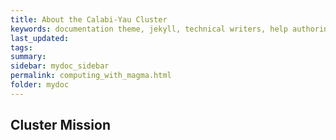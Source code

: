 ```yaml
---
title: About the Calabi-Yau Cluster
keywords: documentation theme, jekyll, technical writers, help authoring tools, hat replacements
last_updated: 
tags: 
summary:
sidebar: mydoc_sidebar
permalink: computing_with_magma.html
folder: mydoc
---
```


## Cluster Mission

<!-- {% include links.html %} -->

